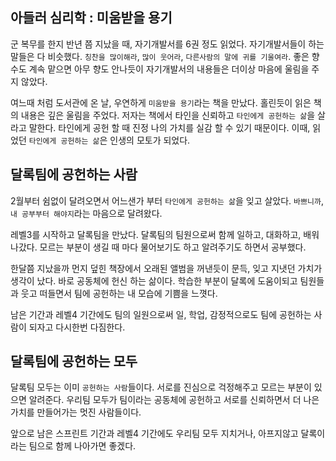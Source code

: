 ## 아들러 심리학 : 미움받을 용기
군 복무를 한지 반년 쯤 지났을 때, 자기개발서를 6권 정도 읽었다. 자기개발서들이 하는 말들은 다 비슷했다. `칭찬을 많이해라`, `많이 웃어라`, `다른사람의 말에 귀를 기울여라`. 좋은 향수도 계속 맡으면 아무 향도 안나듯이 자기개발서의 내용들은 더이상 마음에 울림을 주지 않았다.

여느때 처럼 도서관에 온 날, 우연하게 `미움받을 용기`라는 책을 만났다. 홀린듯이 읽은 책의 내용은 깊은 울림을 주었다. 저자는 책에서 타인을 신뢰하고 `타인에게 공헌하는 삶`을 살라고 말한다. 타인에게 공헌 할 때 진정 나의 가치를 실감 할 수 있기 때문이다. 
이때, 읽었던 `타인에게 공헌하는 삶`은 인생의 모토가 되었다.

## 달록팀에 공헌하는 사람
2월부터 쉼없이 달려오면서 어느샌가 부터 `타인에게 공헌하는 삶`을 잊고 살았다. `바쁘니까`, `내 공부부터 해야지`라는 마음으로 달려왔다. 

레벨3를 시작하고 달록팀을 만났다. 달록팀의 팀원으로써 함께 일하고, 대화하고, 배워나갔다. 모르는 부분이 생길 때 마다 물어보기도 하고 알려주기도 하면서 공부했다. 

한달쯤 지났을까 먼지 덮힌 책장에서 오래된 앨범을 꺼낸듯이 문득, 잊고 지냇던 가치가 생각이 났다. 바로 공동체에 헌신 하는 삶이다. 학습한 부분이 달록에 도움이되고 팀원들과 웃고 떠들면서 팀에 공헌하는 내 모습에 기쁨을 느꼇다. 

남은 기간과 레벨4 기간에도 팀의 일원으로써 일, 학업, 감정적으로도 팀에 공헌하는 사람이 되자고 다시한번 다짐한다.

## 달록팀에 공헌하는 모두
달록팀 모두는 이미 `공헌하는 사람`들이다. 서로를 진심으로 걱정해주고 모르는 부분이 있으면 알려준다. 우리팀 모두가 팀이라는 공동체에 공헌하고 서로를 신뢰하면서 더 나은 가치를 만들어가는 멋진 사람들이다.   

앞으로 남은 스프린트 기간과 레벨4 기간에도 우리팀 모두 지치거나, 아프지않고 달록이라는 팀으로 함께 나아가면 좋겠다.
